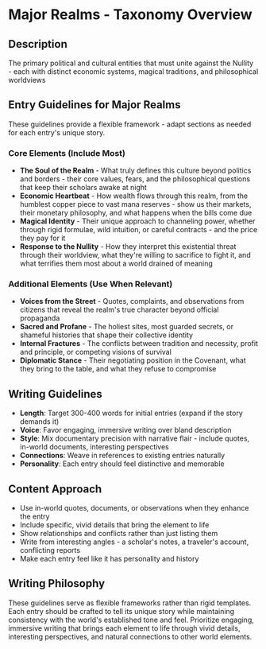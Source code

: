 # Major Realms - Taxonomy Overview

## Description
The primary political and cultural entities that must unite against the Nullity - each with distinct economic systems, magical traditions, and philosophical worldviews

## Entry Guidelines for Major Realms
These guidelines provide a flexible framework - adapt sections as needed for each entry's unique story.

### Core Elements (Include Most)
- **The Soul of the Realm** - What truly defines this culture beyond politics and borders - their core values, fears, and the philosophical questions that keep their scholars awake at night
- **Economic Heartbeat** - How wealth flows through this realm, from the humblest copper piece to vast mana reserves - show us their markets, their monetary philosophy, and what happens when the bills come due
- **Magical Identity** - Their unique approach to channeling power, whether through rigid formulae, wild intuition, or careful contracts - and the price they pay for it
- **Response to the Nullity** - How they interpret this existential threat through their worldview, what they're willing to sacrifice to fight it, and what terrifies them most about a world drained of meaning

### Additional Elements (Use When Relevant)
- **Voices from the Street** - Quotes, complaints, and observations from citizens that reveal the realm's true character beyond official propaganda
- **Sacred and Profane** - The holiest sites, most guarded secrets, or shameful histories that shape their collective identity
- **Internal Fractures** - The conflicts between tradition and necessity, profit and principle, or competing visions of survival
- **Diplomatic Stance** - Their negotiating position in the Covenant, what they bring to the table, and what they refuse to compromise

## Writing Guidelines
- **Length**: Target 300-400 words for initial entries (expand if the story demands it)
- **Voice**: Favor engaging, immersive writing over bland description
- **Style**: Mix documentary precision with narrative flair - include quotes, in-world documents, interesting perspectives
- **Connections**: Weave in references to existing entries naturally
- **Personality**: Each entry should feel distinctive and memorable

## Content Approach
- Use in-world quotes, documents, or observations when they enhance the entry
- Include specific, vivid details that bring the element to life
- Show relationships and conflicts rather than just listing them
- Write from interesting angles - a scholar's notes, a traveler's account, conflicting reports
- Make each entry feel like it has personality and history

## Writing Philosophy
These guidelines serve as flexible frameworks rather than rigid templates. Each entry should be crafted to tell its unique story while maintaining consistency with the world's established tone and feel. Prioritize engaging, immersive writing that brings each element to life through vivid details, interesting perspectives, and natural connections to other world elements.
